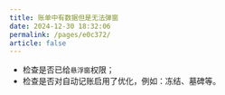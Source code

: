 ```yaml
---
title: 账单中有数据但是无法弹窗
date: 2024-12-30 18:32:06
permalink: /pages/e0c372/
article: false
---
```


- 检查是否已给`悬浮窗`权限；
- 检查是否对自动记账启用了优化，例如：冻结、墓碑等。

